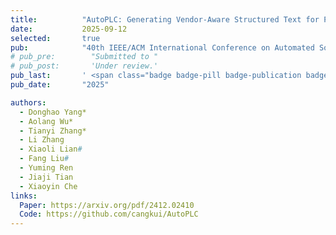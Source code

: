 ```yaml
---
title:          "AutoPLC: Generating Vendor-Aware Structured Text for Programmable Logic Controllers"
date:           2025-09-12
selected:       true
pub:            "40th IEEE/ACM International Conference on Automated Software Engineering (ASE'25 Industry Showcase Track)"
# pub_pre:        "Submitted to "
# pub_post:       'Under review.'
pub_last:       ' <span class="badge badge-pill badge-publication badge-success">CCF-A</span>'
pub_date:       "2025"

authors:
  - Donghao Yang*
  - Aolang Wu*
  - Tianyi Zhang*
  - Li Zhang
  - Xiaoli Lian#
  - Fang Liu#
  - Yuming Ren
  - Jiaji Tian
  - Xiaoyin Che
links:
  Paper: https://arxiv.org/pdf/2412.02410
  Code: https://github.com/cangkui/AutoPLC
---
```

